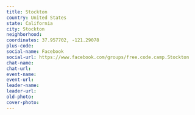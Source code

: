 ```yaml
---
title: Stockton
country: United States
state: California
city: Stockton
neighborhood: 
coordinates: 37.957702, -121.29078
plus-code:
social-name: Facebook
social-url: https://www.facebook.com/groups/free.code.camp.Stockton
chat-name:
chat-url:
event-name:
event-url:
leader-name:
leader-url:
old-photo: 
cover-photo:
---
```

